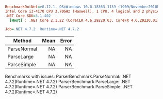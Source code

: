 ``` ini

BenchmarkDotNet=v0.12.1, OS=Windows 10.0.18363.1139 (1909/November2018Update/19H2)
Intel Core i3-4170 CPU 3.70GHz (Haswell), 1 CPU, 4 logical and 2 physical cores
.NET Core SDK=3.1.402
  [Host] : .NET Core 2.1.22 (CoreCLR 4.6.29220.03, CoreFX 4.6.29220.01), X64 RyuJIT

Job=.NET 4.7.2  Runtime=.NET 4.7.2  

```
|      Method | Mean | Error |
|------------ |-----:|------:|
| ParseNormal |   NA |    NA |
|  ParseLarge |   NA |    NA |
| ParseSimple |   NA |    NA |

Benchmarks with issues:
  ParserBenchmark.ParseNormal: .NET 4.7.2(Runtime=.NET 4.7.2)
  ParserBenchmark.ParseLarge: .NET 4.7.2(Runtime=.NET 4.7.2)
  ParserBenchmark.ParseSimple: .NET 4.7.2(Runtime=.NET 4.7.2)
